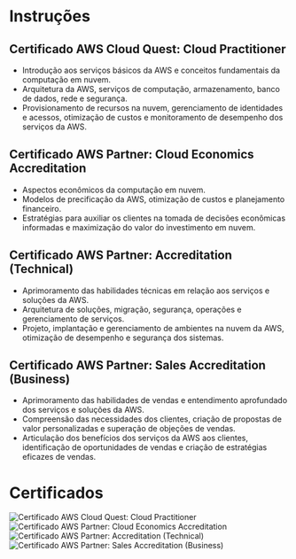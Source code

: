 # Instruções

## Certificado AWS Cloud Quest: Cloud Practitioner
- Introdução aos serviços básicos da AWS e conceitos fundamentais da computação em nuvem.
- Arquitetura da AWS, serviços de computação, armazenamento, banco de dados, rede e segurança.
- Provisionamento de recursos na nuvem, gerenciamento de identidades e acessos, otimização de custos e monitoramento de desempenho dos serviços da AWS.

## Certificado AWS Partner: Cloud Economics Accreditation
- Aspectos econômicos da computação em nuvem.
- Modelos de precificação da AWS, otimização de custos e planejamento financeiro.
- Estratégias para auxiliar os clientes na tomada de decisões econômicas informadas e maximização do valor do investimento em nuvem.

## Certificado AWS Partner: Accreditation (Technical)
- Aprimoramento das habilidades técnicas em relação aos serviços e soluções da AWS.
- Arquitetura de soluções, migração, segurança, operações e gerenciamento de serviços.
- Projeto, implantação e gerenciamento de ambientes na nuvem da AWS, otimização de desempenho e segurança dos sistemas.

## Certificado AWS Partner: Sales Accreditation (Business)
- Aprimoramento das habilidades de vendas e entendimento aprofundado dos serviços e soluções da AWS.
- Compreensão das necessidades dos clientes, criação de propostas de valor personalizadas e superação de objeções de vendas.
- Articulação dos benefícios dos serviços da AWS aos clientes, identificação de oportunidades de vendas e criação de estratégias eficazes de vendas.


# Certificados

![Certificado AWS Cloud Quest: Cloud Practitioner](https://www.credly.com/badges/55c21182-e8aa-4ad3-b1f6-49c285e3f2ac/public_url)
![Certificado AWS Partner: Cloud Economics Accreditation](https://www.credly.com/badges/cc6fab92-0881-49cc-a5f5-9a4d07881f0c/public_url)
![Certificado AWS Partner: Accreditation (Technical)](https://www.credly.com/badges/05126481-3cbc-4ba6-b0de-73a0fc32d590/public_url)
![Certificado AWS Partner: Sales Accreditation (Business)](https://www.credly.com/badges/a6b84e4f-f713-4388-858a-e865b0fc21df/public_url)
